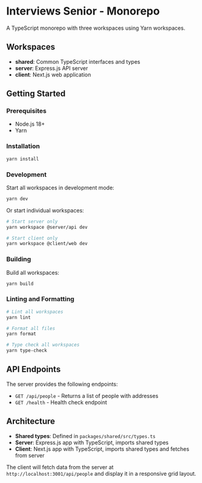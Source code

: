# Interviews Senior - Monorepo

A TypeScript monorepo with three workspaces using Yarn workspaces.

## Workspaces

- **shared**: Common TypeScript interfaces and types
- **server**: Express.js API server
- **client**: Next.js web application

## Getting Started

### Prerequisites

- Node.js 18+
- Yarn

### Installation

```bash
yarn install
```

### Development

Start all workspaces in development mode:

```bash
yarn dev
```

Or start individual workspaces:

```bash
# Start server only
yarn workspace @server/api dev

# Start client only
yarn workspace @client/web dev
```

### Building

Build all workspaces:

```bash
yarn build
```

### Linting and Formatting

```bash
# Lint all workspaces
yarn lint

# Format all files
yarn format

# Type check all workspaces
yarn type-check
```

## API Endpoints

The server provides the following endpoints:

- `GET /api/people` - Returns a list of people with addresses
- `GET /health` - Health check endpoint

## Architecture

- **Shared types**: Defined in `packages/shared/src/types.ts`
- **Server**: Express.js app with TypeScript, imports shared types
- **Client**: Next.js app with TypeScript, imports shared types and fetches from server

The client will fetch data from the server at `http://localhost:3001/api/people` and display it in a responsive grid layout.
